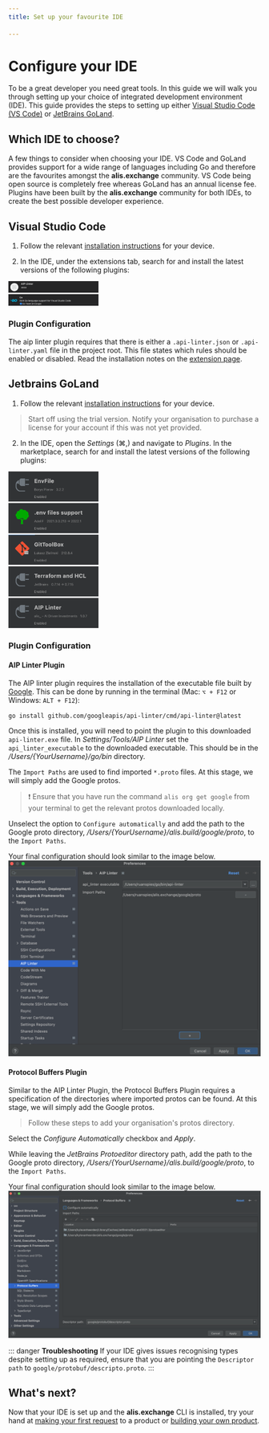 ```yaml
---
title: Set up your favourite IDE

---
```


# Configure your IDE

To be a great developer you need great tools. In this guide we will walk you through setting up your choice of integrated development environment (IDE). This guide provides the steps to setting up either <a href="https://code.visualstudio.com/" target="_blank">Visual Studio Code (VS Code)</a> or <a href="https://www.jetbrains.com/go/" target="_blank">JetBrains GoLand</a>.

## Which IDE to choose?

A few things to consider when choosing your IDE. VS Code and GoLand provides support for a wide range of languages including Go and therefore are the favourites amongst the **alis.exchange** community. VS Code being open source is completely free whereas GoLand has an annual license fee. Plugins have been built by the **alis.exchange** community for both IDEs, to create the best possible developer experience.

## Visual Studio Code

1. Follow the relevant <a href="https://code.visualstudio.com/download" target="_blank">installation instructions</a> for your device.

2. In the IDE, under the extensions tab, search for and install the latest versions of the following plugins:

<div>
<img src='./img/configure-your-IDE-vs-code-aip-linter.png' style='max-width: 180px'>
</div>
<div>
<img src='./img/configure-your-IDE-vs-go-plugin.png' style='max-width: 180px'>
</div>



### Plugin Configuration

The aip linter plugin requires that there is either a `.api-linter.json` or `.api-linter.yaml` file in the project root. This file states which rules should be enabled or disabled. Read the installation notes on the <a href="https://marketplace.visualstudio.com/items?itemName=aoca.aip-linter" target="_blank">extension page</a>.

## Jetbrains GoLand


1. Follow the relevant <a href="https://www.jetbrains.com/go/download/" target="_blank">installation instructions</a> for your device.
> Start off using the trial version. Notify your organisation to purchase a license for your account if this was not yet provided.
2. In the IDE, open the _Settings_ (⌘,) and navigate to _Plugins_. In the marketplace, search for and install the latest versions of the following plugins:

<div>
    <img src='./img/configure-your-IDE-env-file.png' style='max-width: 180px'>
</div>
<div>
    <img src='./img/configure-your-IDE-env-file-support.png' style='max-width: 180px'>
</div>
<div>
    <img src='./img/configure-your-IDE-git-tool-box.png' style='max-width: 180px'>
</div>
<div>
    <img src='./img/configure-your-IDE-terraform.png' style='max-width: 180px'>
</div>
<div>
    <img src='./img/configure-your-IDE-aip-linter.png' style='max-width: 180px'>
</div>

### Plugin Configuration

#### AIP Linter Plugin
The AIP linter plugin requires the installation of the executable file built by <a href="https://linter.aip.dev/" target="_blank">Google</a>. This can be done by running in the terminal (Mac: `⌥ + F12` or Windows: `ALT + F12`):
```shell
go install github.com/googleapis/api-linter/cmd/api-linter@latest
```
Once this is installed, you will need to point the plugin to this downloaded `api-linter.exe` file.
In _Settings/Tools/AIP Linter_ set the `api_linter_executable` to the downloaded executable. This should be in the
_/Users/{YourUsername}/go/bin_ directory.

The `Import Paths` are used to find imported `*.proto` files. At this stage, we will simply add the Google protos.<br />

> ❗ Ensure that you have run the command `alis org get google` from your terminal to get the relevant protos downloaded locally.

Unselect the option to `Configure automatically` and add the path to the Google proto directory, _/Users/{YourUsername}/alis.build/google/proto_,
to the `Import Paths`.

Your final configuration should look similar to the image below.
![](img/configure-your-IDE-aip-linter-preferences.png)


#### Protocol Buffers Plugin

Similar to the AIP Linter Plugin, the Protocol Buffers Plugin requires a specification of the directories where imported
protos can be found. At this stage, we will simply add the Google protos.

> Follow these steps to add your organisation's protos directory.

Select the *Configure Automatically* checkbox and *Apply*.

While leaving the *JetBrains Protoeditor* directory path, add the path to the Google proto directory, _/Users/{YourUsername}/alis.build/google/proto_, to the `Import Paths`.

Your final configuration should look similar to the image below.
![](img/configure-your-IDE-protocol-buffer-preferences.png)

::: danger **Troubleshooting**
If your IDE gives issues recognising types despite setting up as required, ensure that you are pointing the
`Descriptor path` to `google/protobuf/descripto.proto`.
:::

## What's next?

Now that your IDE is set up and the **alis.exchange** CLI is installed, try your hand at [making your first request](make-your-first-request.md) to a product or [building your own product](make-your-first-request.md).
